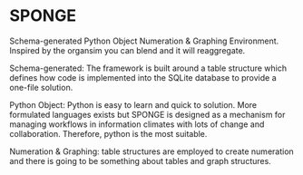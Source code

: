 SPONGE
======

Schema-generated Python Object Numeration &amp; Graphing Environment. Inspired by the organsim you can blend and it will reaggregate.

Schema-generated: The framework is built around a table structure which defines how code is implemented into the SQLite database to provide a one-file solution.

Python Object: Python is easy to learn and quick to solution. More formulated languages exists but SPONGE is designed as a mechanism for managing workflows in information climates with lots of change and collaboration. Therefore, python is the most suitable.

Numeration &amp; Graphing:  table structures are employed to create numeration and there is going to be something about tables and graph structures.
